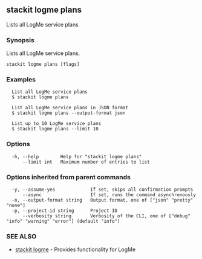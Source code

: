 ## stackit logme plans

Lists all LogMe service plans

### Synopsis

Lists all LogMe service plans.

```
stackit logme plans [flags]
```

### Examples

```
  List all LogMe service plans
  $ stackit logme plans

  List all LogMe service plans in JSON format
  $ stackit logme plans --output-format json

  List up to 10 LogMe service plans
  $ stackit logme plans --limit 10
```

### Options

```
  -h, --help        Help for "stackit logme plans"
      --limit int   Maximum number of entries to list
```

### Options inherited from parent commands

```
  -y, --assume-yes             If set, skips all confirmation prompts
      --async                  If set, runs the command asynchronously
  -o, --output-format string   Output format, one of ["json" "pretty" "none"]
  -p, --project-id string      Project ID
      --verbosity string       Verbosity of the CLI, one of ["debug" "info" "warning" "error"] (default "info")
```

### SEE ALSO

* [stackit logme](./stackit_logme.md)	 - Provides functionality for LogMe

